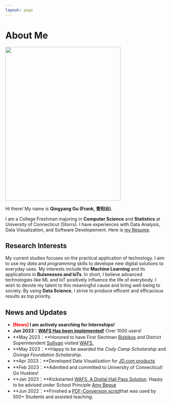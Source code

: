 ```yaml
---
layout: page
---
```


# About Me

<img src="https://frankqgu.github.io/frankg.jpg" class="floatpic" width="360" height="480">

Hi there! My name is **Qingyang Gu (Frank, 青阳谷)**.

I am a College Freshman majoring in **Computer Science** and **Statistics** at University of Connecticut (Storrs). I have experiences with Data Analysis, Data Visualization, and Software Developement. Here is [my Resume](https://caihanlin.com/file/Resume-HanlinCAI.pdf).

## Research Interests

My current studies focuses on the practical application of technology. I aim to use my *data* and *programming* skills to develope new digital solutions to everyday uses. My interests include the **Machine Learning** and its applications in **Buisnesses and IoTs**. In short, I believe advanced technologies like ML and IoT positively influence the life of everybody. I wish to devote my talent to this meaningful cause and bring well-being to society. By using **Data Science**, I strive to produce efficent and efficacious results as top priority.

## News and Updates

- **<font color='red'>[News]</font> I am actively searching for Internships!**
- **Jun 2023：**[**WAFS Has been implemented!**](https://fzu-fly.online/) Over 1000 users!
- **May 2023：**Honored to have First Slectman [Bisbikos](https://www.linkedin.com/in/andreasbisbikos/) and District Superintendent [Sullivan](https://www.linkedin.com/in/daniel-sullivan-98b0221a7/) visited [WAFS.](https://cthallpass.great-site.net/)
- **May 2023：**Happy to be awarded the *Cody Camp Scholarship* and *Givinga Foundation Scholarship*.
- **Apr 2023：**Developed Data Visualization for [JD.com products](https://github.com/frankqgu/Data-Visualization-JD.com)
- **Feb 2023：**Admitted and committed to University of Connecticut! Go Huskies!
- **Jan 2023：**Kickstarted [WAFS, A Digital Hall Pass Solution](https://cthallpass.great-site.net/). Happy to be advised under School Principle [Amy Begue](https://www.colchesterct.org/district/staff_directories/b_a_staff)
- **Jun 2022：**Finished a [PDF-Conversion script](https://github.com/frankqgu/pdf-script)that was used by 500+ Students and assisted teaching.
